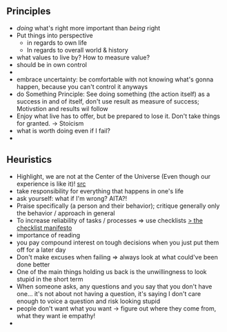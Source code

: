 ## Principles
- *doing* what's right more important than *being* right 
- Put things into perspective
  - in regards to own life
  - In regards to overall world & history
-  what values to live by? How to measure value?
  - should be in own control
  - 
- embrace uncertainty: be comfortable with not knowing what's gonna happen, because you can't control it anyways
- do Something Principle: See doing something (the action itself) as a success in and of itself, don't use result as measure of success; Motivstion and results wil follow
- Enjoy what live has to offer, but be prepared to lose it. Don't take things for granted. -> Stoicism
- what is worth doing even if I fail?
- 

## Heuristics
- Highlight, we are not at the Center of the Universe (Even though our experience is like it)! [src](https://fs.blog/2012/04/david-foster-wallace-this-is-water/)
- take responsibility for everything that happens in one's life 
- ask yourself: what if I'm wrong? AITA?!
- Praise specifically (a person and their behavior); critique generally only the behavior / approach in general
- To increase reliability of tasks / processes => use checklists [> the checklist manifesto](https://www.lesswrong.com/posts/dtmmP4YdJEfK9y4Rc/book-review-the-checklist-manifesto)
- importance of reading
- you pay compound interest on tough decisions when you just put them off for a later day
- Don't make excuses when failing => always look at what could've been done better
- One of the main things holding us back is the unwillingness to look stupid in the short term
- When someone asks, any questions and you say that you don't have one... it's not about not having a question, it's saying I don't care enough to voice a question and risk looking stupid
- people don't want what you want -> figure out where they come from, what they want ie empathy!
- 
